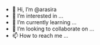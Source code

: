 - 👋 Hi, I’m @arasira
- 👀 I’m interested in ...
- 🌱 I’m currently learning ...
- 💞️ I’m looking to collaborate on ...
- 📫 How to reach me ...

<!---
arasira/arasira is a ✨ special ✨ repository because its `README.md` (this file) appears on your GitHub profile.
You can click the Preview link to take a look at your changes.
--->
